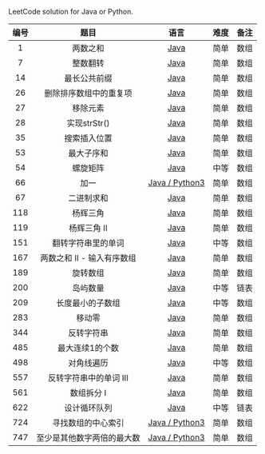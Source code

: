 LeetCode solution for Java or Python.

| 编号 |     题目     |                             语言                             | 难度 | 备注 |
| :--: | :----------: | :----------------------------------------------------------: | :--: | :--: |
| 1  | 两数之和 | [Java](https://github.com/jluncc/leetcode-solution/blob/master/数组/1-两数之和.md) | 简单 | 数组 |
| 7  | 整数翻转 | [Java](https://github.com/jluncc/leetcode-solution/blob/master/数组/7-整数翻转.md) | 简单 | 数组 |
| 14  | 最长公共前缀 | [Java](https://github.com/jluncc/leetcode-solution/blob/master/数组/14-最长公共前缀.md) | 简单 | 数组 |
| 26  | 删除排序数组中的重复项 | [Java](https://github.com/jluncc/leetcode-solution/blob/master/数组/26-删除排序数组中的重复项.md) | 简单 | 数组 |
| 27  | 移除元素 | [Java](https://github.com/jluncc/leetcode-solution/blob/master/数组/27-移除元素.md) | 简单 | 数组 |
| 28  | 实现strStr() | [Java](https://github.com/jluncc/leetcode-solution/blob/master/数组/28-实现strStr.md) | 简单 | 数组 |
| 35  | 搜索插入位置 | [Java](https://github.com/jluncc/leetcode-solution/blob/master/数组/35-搜索插入位置.md) | 简单 | 数组 |
| 53  | 最大子序和 | [Java](https://github.com/jluncc/leetcode-solution/blob/master/数组/53-最大子序和.md) | 简单 | 数组 |
| 54  | 螺旋矩阵 | [Java](https://github.com/jluncc/leetcode-solution/blob/master/数组/54-螺旋矩阵.md) | 中等 | 数组 |
| 66  | 加一 | [Java / Python3](https://github.com/jluncc/leetcode-solution/blob/master/数组/66-加一.md) | 简单 | 数组 |
| 67  | 二进制求和 | [Java](https://github.com/jluncc/leetcode-solution/blob/master/数组/67-二进制求和.md) | 简单 | 数组 |
| 118  | 杨辉三角 | [Java](https://github.com/jluncc/leetcode-solution/blob/master/数组/118-杨辉三角.md) | 简单 | 数组 |
| 119  | 杨辉三角 II | [Java](https://github.com/jluncc/leetcode-solution/blob/master/数组/119-杨辉三角II.md) | 简单 | 数组 |
| 151  | 翻转字符串里的单词 | [Java](https://github.com/jluncc/leetcode-solution/blob/master/数组/151-翻转字符串里的单词.md) | 中等 | 数组 |
| 167  | 两数之和 II - 输入有序数组 | [Java](https://github.com/jluncc/leetcode-solution/blob/master/数组/167-两数之和II-输入有序数组.md) | 简单 | 数组 |
| 189  | 旋转数组 | [Java](https://github.com/jluncc/leetcode-solution/blob/master/数组/189-旋转数组.md) | 简单 | 数组 |
| 200  |   岛屿数量   | [Java](https://github.com/jluncc/leetcode-solution/blob/master/队列/200-岛屿数量.md) | 中等 | 链表 |
| 209  |   长度最小的子数组   | [Java](https://github.com/jluncc/leetcode-solution/blob/master/数组/209-长度最小的子数组.md) | 中等 | 数组 |
| 283  |   移动零   | [Java](https://github.com/jluncc/leetcode-solution/blob/master/数组/283-移动零.md) | 简单 | 数组 |
| 344  |   反转字符串   | [Java](https://github.com/jluncc/leetcode-solution/blob/master/数组/344-反转字符串.md) | 简单 | 数组 |
| 485  |   最大连续1的个数   | [Java](https://github.com/jluncc/leetcode-solution/blob/master/数组/485-最大连续1的个数.md) | 简单 | 数组 |
| 498  |   对角线遍历   | [Java](https://github.com/jluncc/leetcode-solution/blob/master/数组/498-对角线遍历.md) | 中等 | 数组 |
| 557  |   反转字符串中的单词 III   | [Java](https://github.com/jluncc/leetcode-solution/blob/master/数组/557-反转字符串中的单词III.md) | 简单 | 数组 |
| 561  |   数组拆分 I   | [Java](https://github.com/jluncc/leetcode-solution/blob/master/数组/561-数组拆分I.md) | 简单 | 数组 |
| 622  | 设计循环队列 | [Java](https://github.com/jluncc/leetcode-solution/blob/master/队列/622-设计循环队列.md) | 中等 | 链表 |
| 724  | 寻找数组的中心索引 | [Java / Python3](https://github.com/jluncc/leetcode-solution/blob/master/数组/724-寻找数组的中心索引.md) | 简单 | 数组 |
| 747  | 至少是其他数字两倍的最大数 | [Java / Python3](https://github.com/jluncc/leetcode-solution/blob/master/数组/747-至少是其他数字两倍的最大数.md) | 简单 | 数组 |

